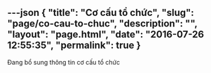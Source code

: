 ---json
{
    "title": "Cơ cấu tổ chức",
    "slug": "page/co-cau-to-chuc",
    "description": "",
    "layout": "page.html",
    "date": "2016-07-26 12:55:35",
    "permalink": true
}
---
Đang bổ sung thông tin cơ cấu tổ chức